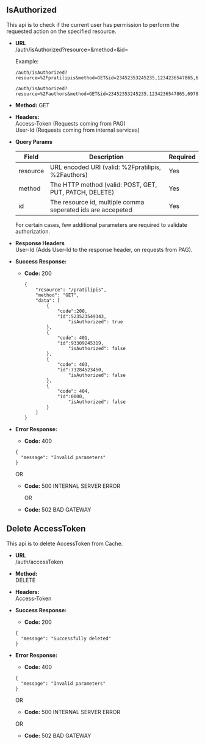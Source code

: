 **IsAuthorized**
----
  This api is to check if the current user has permission to perform the requested action on the specified resource.

* **URL**  
  /auth/isAuthorized?resource=&method=&id= 
  
  Example:  
  ```
  /auth/isAuthorized?resource=%2Fpratilipis&method=GET&id=23452353245235,1234236547865,69785476456746
   ```
   
   ```
   /auth/isAuthorized?resource=%2Fauthors&method=GET&id=23452353245235,1234236547865,69785476456746
   ```
   
* **Method:**
  GET

* **Headers:**  
    Access-Token (Requests coming from PAG)  
    User-Id (Requests coming from internal services)

* **Query Params**
    
    | Field      | Description                                                    | Required   |
    | ---------- | -------------------------------------------------------------- | ---------- |
    | resource   | URL encoded URI (valid: %2Fpratilipis, %2Fauthors)    | Yes        |
    | method | The HTTP method (valid: POST, GET, PUT, PATCH, DELETE)       | Yes        |
    | id	| The resource id, multiple comma seperated ids are accepeted 	| Yes	|
    
  For certain cases, few additional parameters are required to validate authorization.

* **Response Headers**  
  User-Id (Adds User-Id to the response header, on requests from PAG).

* **Success Response:**
  * **Code:** 200 
    ~~~
	{
		"resource": "/pratilipis",
		"method": "GET",
		"data": [
	        {
	        	"code":200,
	          	"id":523523549343,
	            	"isAuthorized": true
	        },
	        {
		        "code": 401,
	          	"id":93309245319,
	            	"isAuthorized": false
	        },
	        {
		        "code": 403,
	          	"id":73284523450,
	            	"isAuthorized": false
	        },
	        {
		        "code": 404,
	          	"id":0000,
	            	"isAuthorized": false
	        }
		]
	}
    ~~~
    
* **Error Response:**
  * **Code:** 400  
  ~~~
  {
  	"message": "Invalid parameters"
  }
  ~~~
 
    OR
 
  * **Code:** 500 INTERNAL SERVER ERROR  

	OR

  * **Code:** 502 BAD GATEWAY    
  
  
**Delete AccessToken**
----
  This api is to delete AccessToken from Cache.

* **URL**  
  /auth/accessToken  
  
* **Method:**  
  DELETE

* **Headers:**  
  Access-Token
    
* **Success Response:**
  * **Code:** 200 
  ~~~
  {
    "message": "Successfully deleted"
  }
  ~~~
    
* **Error Response:**
  * **Code:** 400  
  ~~~
  {
    "message": "Invalid parameters"
  }
  ~~~
 
  OR
 
  * **Code:** 500 INTERNAL SERVER ERROR  

  OR

  * **Code:** 502 BAD GATEWAY   
 

